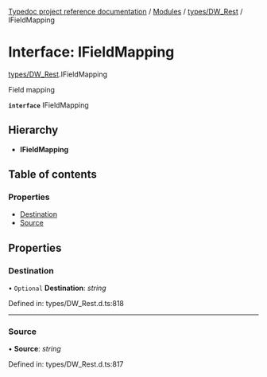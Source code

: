 [Typedoc project reference documentation](../README.md) / [Modules](../modules.md) / [types/DW_Rest](../modules/types_dw_rest.md) / IFieldMapping

# Interface: IFieldMapping

[types/DW_Rest](../modules/types_dw_rest.md).IFieldMapping

Field mapping

**`interface`** IFieldMapping

## Hierarchy

* **IFieldMapping**

## Table of contents

### Properties

- [Destination](types_dw_rest.ifieldmapping.md#destination)
- [Source](types_dw_rest.ifieldmapping.md#source)

## Properties

### Destination

• `Optional` **Destination**: *string*

Defined in: types/DW_Rest.d.ts:818

___

### Source

• **Source**: *string*

Defined in: types/DW_Rest.d.ts:817
